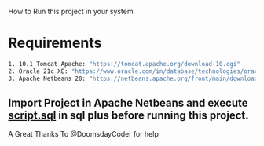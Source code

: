 How to Run this project in your system

# Requirements

```bash
1. 10.1 Tomcat Apache: "https://tomcat.apache.org/download-10.cgi"
2. Oracle 21c XE: "https://www.oracle.com/in/database/technologies/oracle-database-software-downloads.html"
3. Apache Netbeans 20: "https://netbeans.apache.org/front/main/download/index.html"
```

## Import Project in Apache Netbeans and execute [script.sql](https://github.com/Cykeek/Librarymanagement/blob/main/script.sql) in sql plus before running this project.

A Great Thanks To @DoomsdayCoder for help
